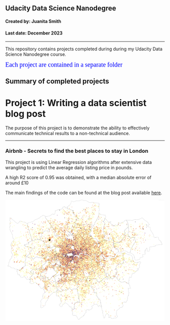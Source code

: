 ## Udacity Data Science Nanodegree

#### Created by: Juanita Smith
#### Last date: December 2023

---

This repository contains projects completed during during my Udacity Data Science Nanodegree course.

<span style="color:blue; font-size:20px; line-height:20px; font-family: Calibri;">Each project are contained in a separate folder</span>

Summary of completed projects
---

# Project 1: Writing a data scientist blog post


The purpose of this project is to demonstrate the ability to effectively communicate technical results to a non-technical audience.

---
### Airbnb - Secrets to find the best places to stay in London

This project is using Linear Regression algorithms after extensive data wrangling to predict the average daily listing price in pounds.

A high R2 score of 0.95 was obtained, with a median absolute error of around £10

The main findings of the code can be found at the blog post available [here](https://medium.com/@juasmithy/secrets-to-find-the-best-places-to-stay-in-london-with-airbnb-1641c1b49e9b).

<img src="project1_data_science_blog/images/summary.png" alt="drawing" width="850"/>
